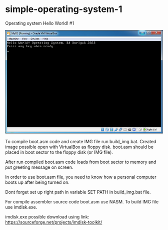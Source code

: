 # simple-operating-system-1

Operating system Hello World! #1

<img src="https://github.com/kurlyak/operating-system-development/blob/main/pics/simple-operating-system-1.png" alt="Hello World Operating System" width=600 />

To compile boot.asm code and create IMG file run build_img.bat. Created image possible open with VirtualBox as floppy disk. boot.asm should be placed in boot sector to the floppy disk (or IMG file).

After run compiled boot.asm code loads from boot sector to memory and put greeting message on screen.

In order to use boot.asm file, you need to know how a personal computer boots up after being turned on.

Dont forget set up right path in variable SET PATH in build_img.bat file.

For compile assembler source code boot.asm use NASM. To build IMG file use imdisk.exe.

imdisk.exe possible download using link:
https://sourceforge.net/projects/imdisk-toolkit/
